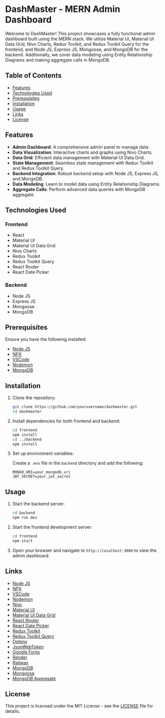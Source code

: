 # DashMaster - MERN Admin Dashboard

Welcome to DashMaster! This project showcases a fully functional admin dashboard built using the MERN stack. We utilize Material UI, Material UI Data Grid, Nivo Charts, Redux Toolkit, and Redux Toolkit Query for the frontend, and Node JS, Express JS, Mongoose, and MongoDB for the backend. Additionally, we cover data modeling using Entity Relationship Diagrams and making aggregate calls in MongoDB.

## Table of Contents

- [Features](#features)
- [Technologies Used](#technologies-used)
- [Prerequisites](#prerequisites)
- [Installation](#installation)
- [Usage](#usage)
- [Links](#links)
- [License](#license)

## Features

- **Admin Dashboard**: A comprehensive admin panel to manage data.
- **Data Visualization**: Interactive charts and graphs using Nivo Charts.
- **Data Grid**: Efficient data management with Material UI Data Grid.
- **State Management**: Seamless state management with Redux Toolkit and Redux Toolkit Query.
- **Backend Integration**: Robust backend setup with Node JS, Express JS, and MongoDB.
- **Data Modeling**: Learn to model data using Entity Relationship Diagrams.
- **Aggregate Calls**: Perform advanced data queries with MongoDB aggregate.

## Technologies Used

### Frontend

- React
- Material UI
- Material UI Data Grid
- Nivo Charts
- Redux Toolkit
- Redux Toolkit Query
- React Router
- React Date Picker

### Backend

- Node JS
- Express JS
- Mongoose
- MongoDB

## Prerequisites

Ensure you have the following installed:

- [Node JS](https://nodejs.org/en/download/)
- [NPX](https://www.npmjs.com/package/npx)
- [VSCode](https://code.visualstudio.com/download)
- [Nodemon](https://github.com/remy/nodemon)
- [MongoDB](https://www.mongodb.com/)

## Installation

1. Clone the repository:

    ```bash
    git clone https://github.com/yourusername/dashmaster.git
    cd dashmaster
    ```

2. Install dependencies for both frontend and backend:

    ```bash
    cd frontend
    npm install
    cd ../backend
    npm install
    ```

3. Set up environment variables:

    Create a `.env` file in the `backend` directory and add the following:

    ```env
    MONGO_URI=your_mongodb_uri
    JWT_SECRET=your_jwt_secret
    ```

## Usage

1. Start the backend server:

    ```bash
    cd backend
    npm run dev
    ```

2. Start the frontend development server:

    ```bash
    cd frontend
    npm start
    ```

3. Open your browser and navigate to `http://localhost:3000` to view the admin dashboard.

## Links

- [Node JS](https://nodejs.org/en/download/)
- [NPX](https://www.npmjs.com/package/npx)
- [VSCode](https://code.visualstudio.com/download)
- [Nodemon](https://github.com/remy/nodemon)
- [Nivo](https://nivo.rocks/)
- [Material UI](https://mui.com/material-ui/getting-started/installation/)
- [Material UI Data Grid](https://mui.com/x/react-data-grid/)
- [React Router](https://reactrouter.com/en/v6.3.0/getting-started/overview/)
- [React Date Picker](https://reactdatepicker.com/#example-usage)
- [Redux Toolkit](https://redux-toolkit.js.org/introduction/getting-started)
- [Redux Toolkit Query](https://redux-toolkit.js.org/rtk-query/overview)
- [Dotenv](https://github.com/motdotla/dotenv)
- [JsonWebToken](https://github.com/auth0/node-jsonwebtoken)
- [Google Fonts](https://fonts.google.com/)
- [Render](https://render.com/)
- [Railway](https://railway.app/)
- [MongoDB](https://www.mongodb.com/)
- [Mongoose](https://github.com/Automattic/mongoose)
- [MongoDB Aggregate](https://www.mongodb.com/docs/manual/reference/operator/aggregation-pipeline/)

## License

This project is licensed under the MIT License - see the [LICENSE](LICENSE) file for details.

